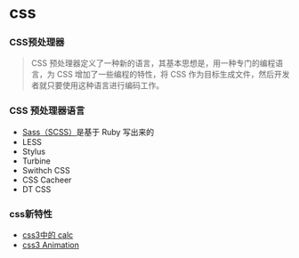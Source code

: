 # css

### CSS预处理器
> CSS 预处理器定义了一种新的语言，其基本思想是，用一种专门的编程语言，为 CSS 增加了一些编程的特性，将 CSS 作为目标生成文件，然后开发者就只要使用这种语言进行编码工作。

### CSS 预处理器语言
* [Sass（SCSS）](./Sass.md)是基于 Ruby 写出来的
* LESS
* Stylus
* Turbine
* Swithch CSS
* CSS Cacheer
* DT CSS

### css新特性
* [css3中的 calc](https://blog.csdn.net/xianyu410725/article/details/53464834)
* [css3 Animation](./css/cssAnimation.md)
